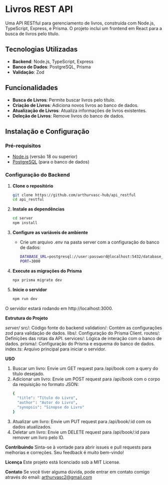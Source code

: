 # Livros REST API

Uma API RESTful para gerenciamento de livros, construída com Node.js, TypeScript, Express, e Prisma. O projeto inclui um frontend em React para a busca de livros pelo título.

## Tecnologias Utilizadas

- **Backend**: Node.js, TypeScript, Express
- **Banco de Dados**: PostgreSQL, Prisma
- **Validação**: Zod

## Funcionalidades

- **Busca de Livros**: Permite buscar livros pelo título.
- **Criação de Livros**: Adiciona novos livros ao banco de dados.
- **Atualização de Livros**: Atualiza informações de livros existentes.
- **Deleção de Livros**: Remove livros do banco de dados.

## Instalação e Configuração

### Pré-requisitos

- [Node.js](https://nodejs.org/) (versão 18 ou superior)
- [PostgreSQL](https://www.postgresql.org/) (para o banco de dados)

### Configuração do Backend

1. **Clone o repositório**

   ```bash
   git clone https://github.com/arthurvasc-hub/api_restful
   cd api_restful
2. **Instale as dependências**
   ```bash
   cd server
   npm install
3. **Configure as variáveis de ambiente**
   - Crie um arquivo .env na pasta server com a configuração do banco de dados:
     ```bash
     DATABASE_URL=postgresql://user:password@localhost:5432/database_name
     PORT=3000
4. **Execute as migrações do Prisma**
   ```bash
   npx prisma migrate dev
5. **Inicie o servidor**
   ```bash
   npm run dev
 O servidor estará rodando em http://localhost:3000.


**Estrutura do Projeto**

*server/*
src/: Código fonte do backend
validation/: Contém as configurações zod para validação de dados.
libs/: Configuração do Prisma Client.
routes/: Definições das rotas da API.
services/: Lógica de interação com o banco de dados.
prisma/: Configuração do Prisma e esquema do banco de dados.
index.ts: Arquivo principal para iniciar o servidor.

   
**USO**

1. Buscar um livro: Envie um GET request para /api/book com a query do título desejado.
2. Adicionar um livro: Envie um POST request para /api/book com o corpo da requisição no formato JSON:
   ```bash
   {
     "title": "Título do Livro",
     "author": "Autor do Livro",
     "synopsis": "Sinopse do Livro"
   }
3. Atualizar um livro: Envie um PUT request para /api/book/:id com os dados atualizados.
4. Deletar um livro: Envie um DELETE request para /api/book/:id para remover um livro pelo ID.

**Contribuindo**
Sinta-se à vontade para abrir issues e pull requests para melhorias e correções. Seu feedback é muito bem-vindo!

**Licença**
Este projeto está licenciado sob a MIT License.

**Contato**
Se você tiver alguma dúvida, pode entrar em contato comigo através do email: arthurvasc2@gmail.com







